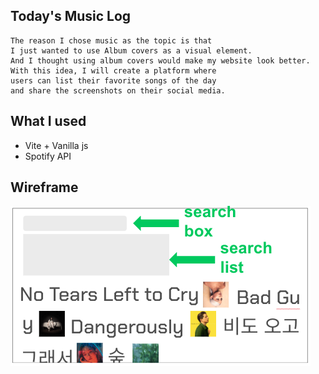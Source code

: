 ## Today's Music Log

```
The reason I chose music as the topic is that
I just wanted to use Album covers as a visual element.
And I thought using album covers would make my website look better.
With this idea, I will create a platform where
users can list their favorite songs of the day
and share the screenshots on their social media.
```

## What I used

- Vite + Vanilla js
- Spotify API

## Wireframe

![image](./public/wireframe.png)
